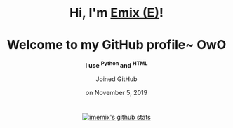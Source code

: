 


<h1 align="center" >Hi, I'm <a colour="save me from my nightmare of a life" href="https://github.com/imemix">Emix (E)</a>!</h1>
<h1 align="center">Welcome to my GitHub profile~ OwO</h1>
<p align="center"> <b> I use <sup> Python </sup> and <sup> HTML </sup> </b> </p>
  <p align="center">Joined GitHub</p>
  <p align="center">on November 5, 2019</p>
<h1></h1>
<p align="center">
  <a href="https://github.com/imemix"><img src="https://github-readme-stats.vercel.app/api?username=imemix&theme=highcontrast&show_icons=true" alt="imemix's github stats"></a>
</p>
